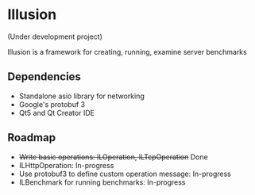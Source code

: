 # Illusion
(Under development project)

Illusion is a framework for creating, running, examine server benchmarks
## Dependencies
- Standalone asio library for networking
- Google's protobuf 3
- Qt5 and Qt Creator IDE

## Roadmap
- ~~Write basic operations: ILOperation, ILTcpOperation~~ Done
- ILHttpOperation: In-progress
- Use protobuf3 to define custom operation message: In-progress
- ILBenchmark for running benchmarks: In-progress
